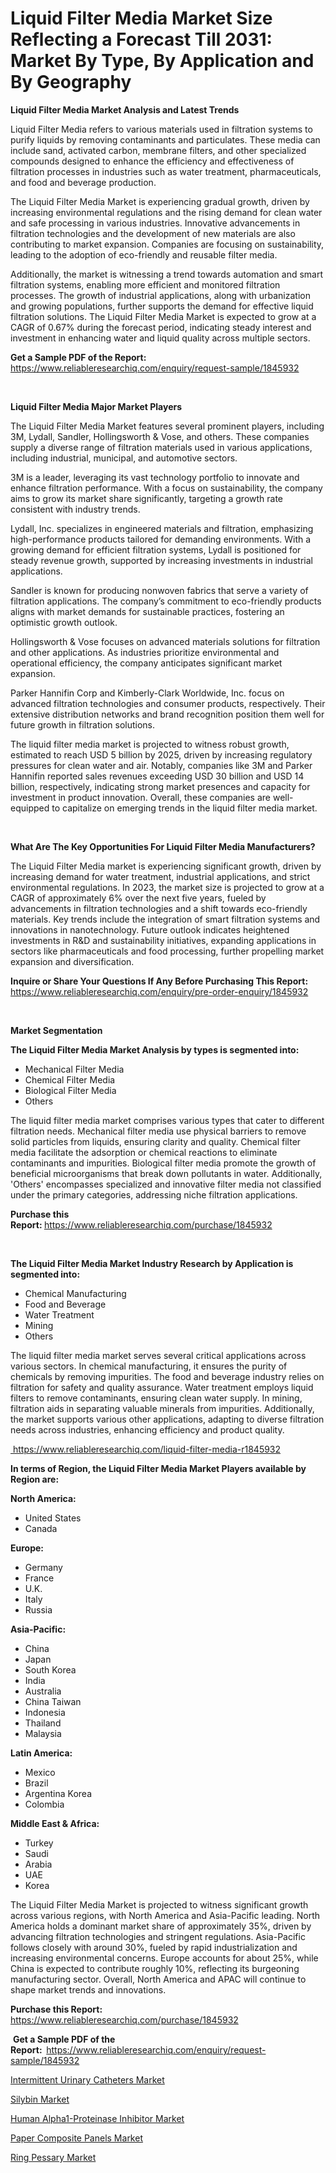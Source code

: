 <p><h1>Liquid Filter Media Market Size Reflecting a Forecast Till 2031: Market By Type, By Application and By Geography</h1></p><p><strong>Liquid Filter Media Market Analysis and Latest Trends</strong></p>
<p><p>Liquid Filter Media refers to various materials used in filtration systems to purify liquids by removing contaminants and particulates. These media can include sand, activated carbon, membrane filters, and other specialized compounds designed to enhance the efficiency and effectiveness of filtration processes in industries such as water treatment, pharmaceuticals, and food and beverage production.</p><p>The Liquid Filter Media Market is experiencing gradual growth, driven by increasing environmental regulations and the rising demand for clean water and safe processing in various industries. Innovative advancements in filtration technologies and the development of new materials are also contributing to market expansion. Companies are focusing on sustainability, leading to the adoption of eco-friendly and reusable filter media.</p><p>Additionally, the market is witnessing a trend towards automation and smart filtration systems, enabling more efficient and monitored filtration processes. The growth of industrial applications, along with urbanization and growing populations, further supports the demand for effective liquid filtration solutions. The Liquid Filter Media Market is expected to grow at a CAGR of 0.67% during the forecast period, indicating steady interest and investment in enhancing water and liquid quality across multiple sectors.</p></p>
<p><strong>Get a Sample PDF of the Report:&nbsp;</strong> <a href="https://www.reliableresearchiq.com/enquiry/request-sample/1845932?utm_campaign=1123&utm_medium=2&utm_source=Github&utm_content=ia&utm_term=06112024&utm_id=liquid-filter-media">https://www.reliableresearchiq.com/enquiry/request-sample/1845932</a></p>
<p>&nbsp;</p>
<p><strong>Liquid Filter Media Major Market Players</strong></p>
<p><p>The Liquid Filter Media Market features several prominent players, including 3M, Lydall, Sandler, Hollingsworth & Vose, and others. These companies supply a diverse range of filtration materials used in various applications, including industrial, municipal, and automotive sectors.</p><p>3M is a leader, leveraging its vast technology portfolio to innovate and enhance filtration performance. With a focus on sustainability, the company aims to grow its market share significantly, targeting a growth rate consistent with industry trends.</p><p>Lydall, Inc. specializes in engineered materials and filtration, emphasizing high-performance products tailored for demanding environments. With a growing demand for efficient filtration systems, Lydall is positioned for steady revenue growth, supported by increasing investments in industrial applications.</p><p>Sandler is known for producing nonwoven fabrics that serve a variety of filtration applications. The company’s commitment to eco-friendly products aligns with market demands for sustainable practices, fostering an optimistic growth outlook.</p><p>Hollingsworth & Vose focuses on advanced materials solutions for filtration and other applications. As industries prioritize environmental and operational efficiency, the company anticipates significant market expansion.</p><p>Parker Hannifin Corp and Kimberly-Clark Worldwide, Inc. focus on advanced filtration technologies and consumer products, respectively. Their extensive distribution networks and brand recognition position them well for future growth in filtration solutions.</p><p>The liquid filter media market is projected to witness robust growth, estimated to reach USD 5 billion by 2025, driven by increasing regulatory pressures for clean water and air. Notably, companies like 3M and Parker Hannifin reported sales revenues exceeding USD 30 billion and USD 14 billion, respectively, indicating strong market presences and capacity for investment in product innovation. Overall, these companies are well-equipped to capitalize on emerging trends in the liquid filter media market.</p></p>
<p>&nbsp;</p>
<p><strong>What Are The Key Opportunities For Liquid Filter Media Manufacturers?</strong></p>
<p><p>The Liquid Filter Media market is experiencing significant growth, driven by increasing demand for water treatment, industrial applications, and strict environmental regulations. In 2023, the market size is projected to grow at a CAGR of approximately 6% over the next five years, fueled by advancements in filtration technologies and a shift towards eco-friendly materials. Key trends include the integration of smart filtration systems and innovations in nanotechnology. Future outlook indicates heightened investments in R&D and sustainability initiatives, expanding applications in sectors like pharmaceuticals and food processing, further propelling market expansion and diversification.</p></p>
<p><strong>Inquire or Share Your Questions If Any Before Purchasing This Report:</strong> <a href="https://www.reliableresearchiq.com/enquiry/pre-order-enquiry/1845932?utm_campaign=1123&utm_medium=2&utm_source=Github&utm_content=ia&utm_term=06112024&utm_id=liquid-filter-media">https://www.reliableresearchiq.com/enquiry/pre-order-enquiry/1845932</a></p>
<p>&nbsp;</p>
<p><strong>Market Segmentation</strong></p>
<p><strong>The Liquid Filter Media Market Analysis by types is segmented into:</strong></p>
<p><ul><li>Mechanical Filter Media</li><li>Chemical Filter Media</li><li>Biological Filter Media</li><li>Others</li></ul></p>
<p><p>The liquid filter media market comprises various types that cater to different filtration needs. Mechanical filter media use physical barriers to remove solid particles from liquids, ensuring clarity and quality. Chemical filter media facilitate the adsorption or chemical reactions to eliminate contaminants and impurities. Biological filter media promote the growth of beneficial microorganisms that break down pollutants in water. Additionally, 'Others' encompasses specialized and innovative filter media not classified under the primary categories, addressing niche filtration applications.</p></p>
<p><strong>Purchase this Report:&nbsp;</strong><a href="https://www.reliableresearchiq.com/purchase/1845932?utm_campaign=1123&utm_medium=2&utm_source=Github&utm_content=ia&utm_term=06112024&utm_id=liquid-filter-media">https://www.reliableresearchiq.com/purchase/1845932</a></p>
<p>&nbsp;</p>
<p><strong>The Liquid Filter Media Market Industry Research by Application is segmented into:</strong></p>
<p><ul><li>Chemical Manufacturing</li><li>Food and Beverage</li><li>Water Treatment</li><li>Mining</li><li>Others</li></ul></p>
<p><p>The liquid filter media market serves several critical applications across various sectors. In chemical manufacturing, it ensures the purity of chemicals by removing impurities. The food and beverage industry relies on filtration for safety and quality assurance. Water treatment employs liquid filters to remove contaminants, ensuring clean water supply. In mining, filtration aids in separating valuable minerals from impurities. Additionally, the market supports various other applications, adapting to diverse filtration needs across industries, enhancing efficiency and product quality.</p></p>
<p><a href="https://www.reliableresearchiq.com/liquid-filter-media-r1845932?utm_campaign=1123&utm_medium=2&utm_source=Github&utm_content=ia&utm_term=06112024&utm_id=liquid-filter-media">&nbsp;https://www.reliableresearchiq.com/liquid-filter-media-r1845932</a></p>
<p><strong>In terms of Region, the Liquid Filter Media Market Players available by Region are:</strong></p>
<p>
    <p> <strong> North America: </strong>
        <ul>
            <li>United States</li>
            <li>Canada</li>
        </ul>
        </p> 
    <p> <strong> Europe: </strong>
        <ul>
            <li>Germany</li>
            <li>France</li>
            <li>U.K.</li>
            <li>Italy</li>
            <li>Russia</li>
        </ul>
        </p> 
    <p> <strong> Asia-Pacific: </strong>
        <ul>
            <li>China</li>
            <li>Japan</li>
            <li>South Korea</li>
            <li>India</li>
            <li>Australia</li>
            <li>China Taiwan</li>
            <li>Indonesia</li>
            <li>Thailand</li>
            <li>Malaysia</li>
        </ul>
        </p> 
    <p> <strong> Latin America: </strong>
        <ul>
            <li>Mexico</li>
            <li>Brazil</li>
            <li>Argentina Korea</li>
            <li>Colombia</li>
        </ul>
        </p> 
    <p> <strong> Middle East & Africa: </strong>
        <ul>
            <li>Turkey</li>
            <li>Saudi</li>
            <li>Arabia</li>
            <li>UAE</li>
            <li>Korea</li>
        </ul>
    </p>
    </p>
<p><p>The Liquid Filter Media Market is projected to witness significant growth across various regions, with North America and Asia-Pacific leading. North America holds a dominant market share of approximately 35%, driven by advancing filtration technologies and stringent regulations. Asia-Pacific follows closely with around 30%, fueled by rapid industrialization and increasing environmental concerns. Europe accounts for about 25%, while China is expected to contribute roughly 10%, reflecting its burgeoning manufacturing sector. Overall, North America and APAC will continue to shape market trends and innovations.</p></p>
<p><strong>Purchase this Report: </strong><a href="https://www.reliableresearchiq.com/purchase/1845932?utm_campaign=1123&utm_medium=2&utm_source=Github&utm_content=ia&utm_term=06112024&utm_id=liquid-filter-media">https://www.reliableresearchiq.com/purchase/1845932</a></p>
<p>&nbsp;<strong>Get a Sample PDF of the Report:&nbsp;&nbsp;</strong><a href="https://www.reliableresearchiq.com/enquiry/request-sample/1845932?utm_campaign=1123&utm_medium=2&utm_source=Github&utm_content=ia&utm_term=06112024&utm_id=liquid-filter-media">https://www.reliableresearchiq.com/enquiry/request-sample/1845932</a></p>
<p><strong></strong></p>
<p><p><a href="https://issuu.com/reportprime-2/docs/intermittent-urinary-catheters-mark_e5b4636a90ef70?utm_campaign=1123&utm_medium=2&utm_source=Github&utm_content=ia&utm_term=06112024&utm_id=liquid-filter-media">Intermittent Urinary Catheters Market</a></p><p><a href="https://github.com/brittroma9i/Market-Research-Report-List-1/blob/main/silybin-market.md?utm_campaign=1123&utm_medium=2&utm_source=Github&utm_content=ia&utm_term=06112024&utm_id=liquid-filter-media">Silybin Market</a></p><p><a href="https://www.linkedin.com/pulse/human-alpha1-proteinase-inhibitor-market-trends-insights-type-foq0e?utm_campaign=1123&utm_medium=2&utm_source=Github&utm_content=ia&utm_term=06112024&utm_id=liquid-filter-media">Human Alpha1-Proteinase Inhibitor Market</a></p><p><a href="https://github.com/eleanore16mal/Market-Research-Report-List-1/blob/main/paper-composite-panels-market.md?utm_campaign=1123&utm_medium=2&utm_source=Github&utm_content=ia&utm_term=06112024&utm_id=liquid-filter-media">Paper Composite Panels Market</a></p><p><a href="https://issuu.com/reportprime-2/docs/ring-pessary-market-size-2030.pptx_0da0105fb773b3?utm_campaign=1123&utm_medium=2&utm_source=Github&utm_content=ia&utm_term=06112024&utm_id=liquid-filter-media">Ring Pessary Market</a></p></p>